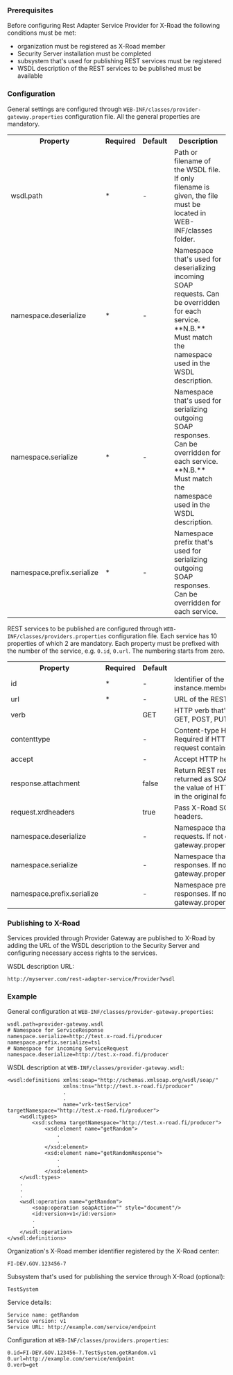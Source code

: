 ### Prerequisites

Before configuring Rest Adapter Service Provider for X-Road the following conditions must be met:

* organization must be registered as X-Road member
* Security Server installation must be completed
* subsystem that's used for publishing REST services must be registered
* WSDL description of the REST services to be published must be available

### Configuration

General settings are configured through ```WEB-INF/classes/provider-gateway.properties``` configuration file. All the general properties are mandatory.

<table>
          <tbody>
            <tr>
              <th>Property</th>
              <th>Required</th>
              <th>Default</th>
              <th>Description</th>
            </tr>
            <tr>
              <td>wsdl.path</td>
              <td>&#42;</td>
              <td>-</td>
              <td>Path or filename of the WSDL file. If only filename is given, the file must be located in WEB-INF/classes folder.</td>
            </tr>
            <tr>
              <td>namespace.deserialize</td>
              <td>&#42;</td>
              <td>-</td>
              <td>Namespace that's used for deserializing incoming SOAP requests. Can be overridden for each service. **N.B.** Must match the namespace used in the WSDL description.</td>
            </tr>
            <tr>
              <td>namespace.serialize</td>
              <td>&#42;</td>
              <td>-</td>
              <td>Namespace that's used for serializing outgoing SOAP responses. Can be overridden for each service. **N.B.** Must match the namespace used in the WSDL description.</td>
            </tr>
            <tr>
              <td>namespace.prefix.serialize</td>
              <td>&#42;</td>
              <td>-</td>
              <td>Namespace prefix that's used for serializing outgoing SOAP responses. Can be overridden for each service.</td>
            </tr>
</tbody>
</table>

REST services to be published are configured through ```WEB-INF/classes/providers.properties``` configuration file. Each service has 10 properties of which 2 are mandatory. Each property must be prefixed with the number of the service, e.g. ```0.id```, ```0.url```. The numbering starts from zero.

<table>
          <tbody>
            <tr>
              <th>Property</th>
              <th>Required</th>
              <th>Default</th>
              <th>Description</th>
            </tr>
            <tr>
              <td>id</td>
              <td>&#42;</td>
              <td>-</td>
              <td>Identifier of the X-Road service : instance.memberClass.memberId.subsystem.service.version</td>
            </tr>
            <tr>
              <td>url</td>
              <td>&#42;</td>
              <td>-</td>
              <td>URL of the REST service.</td>
            </tr>
            <tr>
              <td>verb</td>
              <td></td>
              <td>GET</td>
              <td>HTTP verb that's used in the service call. Supported values: GET, POST, PUT and DELETE.</td>
            </tr>
            <tr>
              <td>contenttype</td>
              <td></td>
              <td>-</td>
              <td>Content-type HTTP header that's used in the service call. Required if HTTP verb is POST, PUT or DELETE and HTTP request contains a request body.</td>
            </tr>
            <tr>
              <td>accept</td>
              <td></td>
              <td>-</td>
              <td>Accept HTTP header that's used in the service call.</td>
            </tr>
            <tr>
              <td>response.attachment</td>
              <td></td>
              <td>false</td>
              <td>Return REST response as SOAP attachment. If response is returned as SOAP attachment, Consumer Gateway ignores the value of HTTP Accept header and returns the response in the original format.</td>
            </tr>
            <tr>
              <td>request.xrdheaders</td>
              <td></td>
              <td>true</td>
              <td>Pass X-Road SOAP headers to REST service via HTTP headers.</td>
            </tr>
            <tr>
              <td>namespace.deserialize</td>
              <td></td>
              <td>-</td>
              <td>Namespace that's used for deserializing incoming SOAP requests. If not defined, default value from provider-gateway.properties is used.</td>
            </tr>
            <tr>
              <td>namespace.serialize</td>
              <td></td>
              <td>-</td>
              <td>Namespace that's used for serializing outgoing SOAP responses. If not defined, default value from provider-gateway.properties is used.</td>
            </tr>
            <tr>
              <td>namespace.prefix.serialize</td>
              <td></td>
              <td>-</td>
              <td>Namespace prefix that's used for serializing outgoing SOAP responses. If not defined, default value from provider-gateway.properties is used.</td>
            </tr>
</tbody>
</table>

### Publishing to X-Road

Services provided through Provider Gateway are published to X-Road by adding the URL of the WSDL description to the Security Server and configuring necessary access rights to the services.

WSDL description URL:
```
http://myserver.com/rest-adapter-service/Provider?wsdl
```
### Example

General configuration at ```WEB-INF/classes/provider-gateway.properties```:

```
wsdl.path=provider-gateway.wsdl
# Namespace for ServiceResponse
namespace.serialize=http://test.x-road.fi/producer
namespace.prefix.serialize=ts1
# Namespace for incoming ServiceRequest
namespace.deserialize=http://test.x-road.fi/producer
```

WSDL description at ```WEB-INF/classes/provider-gateway.wsdl```:
```
<wsdl:definitions xmlns:soap="http://schemas.xmlsoap.org/wsdl/soap/"
                  xmlns:tns="http://test.x-road.fi/producer"
                  .
                  .
                  name="vrk-testService" targetNamespace="http://test.x-road.fi/producer">
    <wsdl:types>
        <xsd:schema targetNamespace="http://test.x-road.fi/producer">
            <xsd:element name="getRandom">
                .
                .
            </xsd:element>
            <xsd:element name="getRandomResponse">
                .
                .
            </xsd:element>
    </wsdl:types>
    .
    .
    .        
    <wsdl:operation name="getRandom">
        <soap:operation soapAction="" style="document"/>
        <id:version>v1</id:version>
        .
        .
    </wsdl:operation>
</wsdl:definitions>
```

Organization's X-Road member identifier registered by the X-Road center:
```
FI-DEV.GOV.123456-7
```

Subsystem that's used for publishing the service through X-Road (optional):
```
TestSystem
```

Service details:
```
Service name: getRandom
Service version: v1
Service URL: http://example.com/service/endpoint
```

Configuration at ```WEB-INF/classes/providers.properties```:

```
0.id=FI-DEV.GOV.123456-7.TestSystem.getRandom.v1
0.url=http://example.com/service/endpoint
0.verb=get
```
